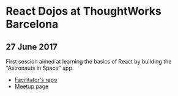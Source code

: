 # React Dojos at ThoughtWorks Barcelona

## 27 June 2017

First session aimed at learning the basics of React by building the "Astronauts in Space" app.

- [Facilitator's repo][react-dojo]
- [Meetup page][meetup-1]


[react-dojo]: https://github.com/cris7ian/react-dojo
[meetup-1]: https://www.meetup.com/ThoughtWorks-Barcelona/events/241015701/

